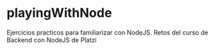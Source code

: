 # playingWithNode
Ejercicios practicos para familiarizar con NodeJS. Retos del curso de Backend con NodeJS de Platzi

